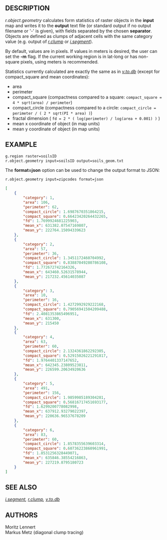 ## DESCRIPTION

*r.object.geometry* calculates form statistics of raster objects in the
**input** map and writes it to the **output** text file (or standard
output if no output filename or '-' is given), with fields separated by
the chosen **separator**. Objects are defined as clumps of adjacent
cells with the same category value (e.g. output of
*[r.clump](r.clump.md)* or *[i.segment](i.segment.md)*).

By default, values are in pixels. If values in meters is desired, the
user can set the **-m** flag. If the current working region is in
lat-long or has non-square pixels, using meters is recommended.

Statistics currently calculated are exactly the same as in
*[v.to.db](v.to.db.md)* (except for compact_square and mean
coordinates):

- area
- perimeter
- compact_square (compactness compared to a square:
  `compact_square = 4 * sqrt(area) / perimeter`)
- compact_circle (compactness compared to a circle:
  `compact_circle = perimeter / ( 2 * sqrt(PI * area) )`)
- fractal dimension ( `fd = 2 * ( log(perimeter) / log(area + 0.001) )`
  )
- mean x coordinate of object (in map units)
- mean y coordinate of object (in map units)

## EXAMPLE

```sh
g.region raster=soilsID
r.object.geometry input=soilsID output=soils_geom.txt
```

The **format=json** option can be used to change the output format to
JSON:

```sh
r.object.geometry input=zipcodes format=json
```

```json
[
    {
        "category": 1,
        "area": 106,
        "perimeter": 62,
        "compact_circle": 1.6987670351864215,
        "compact_square": 0.66423420264432265,
        "fd": 1.7699924681225903,
        "mean_x": 631382.07547169807,
        "mean_y": 222764.15094339623
    },
    {
        "category": 2,
        "area": 57,
        "perimeter": 36,
        "compact_circle": 1.3451172460704992,
        "compact_square": 0.83887049280786108,
        "fd": 1.772672742164326,
        "mean_x": 643460.52631578944,
        "mean_y": 217232.45614035087
    },
    {
        "category": 3,
        "area": 10,
        "perimeter": 16,
        "compact_circle": 1.4272992929222168,
        "compact_square": 0.79056941504209488,
        "fd": 2.4081353865496951,
        "mean_x": 631300,
        "mean_y": 215450
    },
    {
        "category": 4,
        "area": 63,
        "perimeter": 60,
        "compact_circle": 2.1324361862292305,
        "compact_square": 0.52915026221291817,
        "fd": 1.9764401337147652,
        "mean_x": 642345.23809523811,
        "mean_y": 226599.20634920636
    },
    {
        "category": 5,
        "area": 491,
        "perimeter": 156,
        "compact_circle": 1.9859985189304281,
        "compact_square": 0.56816717451693177,
        "fd": 1.6299200778082998,
        "mean_x": 637912.93279022397,
        "mean_y": 220636.96537678209
    },
    {
        "category": 6,
        "area": 83,
        "perimeter": 60,
        "compact_circle": 1.8578355639603314,
        "compact_square": 0.60736223860961991,
        "fd": 1.8531256328449071,
        "mean_x": 635846.38554216863,
        "mean_y": 227219.8795180723
    }
]
```

## SEE ALSO

*[i.segment](i.segment.md), [r.clump](r.clump.md),
[v.to.db](v.to.db.md)*

## AUTHORS

Moritz Lennert  
Markus Metz (diagonal clump tracing)
